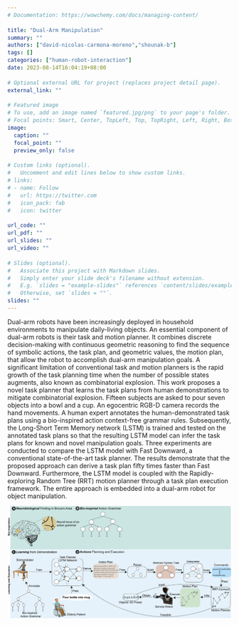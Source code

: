 ```yaml
---
# Documentation: https://wowchemy.com/docs/managing-content/

title: "Dual-Arm Manipulation"
summary: ""
authors: ["david-nicolas-carmona-moreno","shounak-b"]
tags: []
categories: ["human-robot-interaction"]
date: 2023-08-14T16:04:19+08:00

# Optional external URL for project (replaces project detail page).
external_link: ""

# Featured image
# To use, add an image named `featured.jpg/png` to your page's folder.
# Focal points: Smart, Center, TopLeft, Top, TopRight, Left, Right, BottomLeft, Bottom, BottomRight.
image:
  caption: ""
  focal_point: ""
  preview_only: false

# Custom links (optional).
#   Uncomment and edit lines below to show custom links.
# links:
# - name: Follow
#   url: https://twitter.com
#   icon_pack: fab
#   icon: twitter

url_code: ""
url_pdf: ""
url_slides: ""
url_video: ""

# Slides (optional).
#   Associate this project with Markdown slides.
#   Simply enter your slide deck's filename without extension.
#   E.g. `slides = "example-slides"` references `content/slides/example-slides.md`.
#   Otherwise, set `slides = ""`.
slides: ""
---
```


Dual-arm robots have been increasingly deployed in household environments to manipulate daily-living objects. An essential component of dual-arm robots is their task and motion planner. It combines discrete decision-making with continuous geometric reasoning to find the sequence of symbolic actions, the task plan, and geometric values, the motion plan, that allow the robot to accomplish dual-arm manipulation goals. A significant limitation of conventional task and motion planners is the rapid growth of the task planning time when the number of possible states augments, also known as combinatorial explosion. This work proposes a novel task planner that learns the task plans from human demonstrations to mitigate combinatorial explosion. Fifteen subjects are asked to pour seven objects into a bowl and a cup. An egocentric RGB-D camera records the hand movements. A human expert annotates the human-demonstrated task plans using a bio-inspired action context-free grammar rules. Subsequently, the Long-Short Term Memory network (LSTM) is trained and tested on the annotated task plans so that the resulting LSTM model can infer the task plans for known and novel manipulation goals. Three experiments are conducted to compare the LSTM model with Fast Downward, a conventional state-of-the-art task planner. The results demonstrate that the proposed approach can derive a task plan fifty times faster than Fast Downward. Furthermore, the LSTM model is coupled with the Rapidly-exploring Random Tree (RRT) motion planner through a task plan execution framework. The entire approach is embedded into a dual-arm robot for object manipulation.

![TAMP Overview](TAMP_overview.jpg "" )
